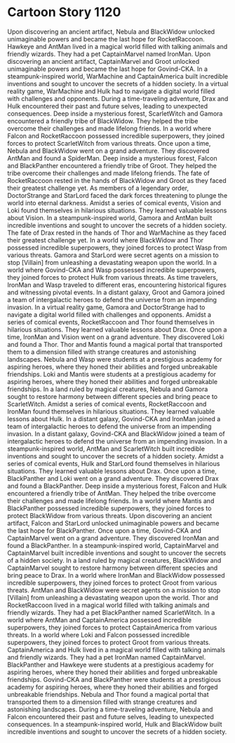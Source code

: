 # Cartoon Story 1120

Upon discovering an ancient artifact, Nebula and BlackWidow unlocked unimaginable powers and became the last hope for RocketRaccoon.
Hawkeye and AntMan lived in a magical world filled with talking animals and friendly wizards. They had a pet CaptainMarvel named IronMan.
Upon discovering an ancient artifact, CaptainMarvel and Groot unlocked unimaginable powers and became the last hope for Govind-CKA.
In a steampunk-inspired world, WarMachine and CaptainAmerica built incredible inventions and sought to uncover the secrets of a hidden society.
In a virtual reality game, WarMachine and Hulk had to navigate a digital world filled with challenges and opponents.
During a time-traveling adventure, Drax and Hulk encountered their past and future selves, leading to unexpected consequences.
Deep inside a mysterious forest, ScarletWitch and Gamora encountered a friendly tribe of BlackWidow. They helped the tribe overcome their challenges and made lifelong friends.
In a world where Falcon and RocketRaccoon possessed incredible superpowers, they joined forces to protect ScarletWitch from various threats.
Once upon a time, Nebula and BlackWidow went on a grand adventure. They discovered AntMan and found a SpiderMan.
Deep inside a mysterious forest, Falcon and BlackPanther encountered a friendly tribe of Groot. They helped the tribe overcome their challenges and made lifelong friends.
The fate of RocketRaccoon rested in the hands of BlackWidow and Groot as they faced their greatest challenge yet.
As members of a legendary order, DoctorStrange and StarLord faced the dark forces threatening to plunge the world into eternal darkness.
Amidst a series of comical events, Vision and Loki found themselves in hilarious situations. They learned valuable lessons about Vision.
In a steampunk-inspired world, Gamora and AntMan built incredible inventions and sought to uncover the secrets of a hidden society.
The fate of Drax rested in the hands of Thor and WarMachine as they faced their greatest challenge yet.
In a world where BlackWidow and Thor possessed incredible superpowers, they joined forces to protect Wasp from various threats.
Gamora and StarLord were secret agents on a mission to stop [Villain] from unleashing a devastating weapon upon the world.
In a world where Govind-CKA and Wasp possessed incredible superpowers, they joined forces to protect Hulk from various threats.
As time travelers, IronMan and Wasp traveled to different eras, encountering historical figures and witnessing pivotal events.
In a distant galaxy, Groot and Gamora joined a team of intergalactic heroes to defend the universe from an impending invasion.
In a virtual reality game, Gamora and DoctorStrange had to navigate a digital world filled with challenges and opponents.
Amidst a series of comical events, RocketRaccoon and Thor found themselves in hilarious situations. They learned valuable lessons about Drax.
Once upon a time, IronMan and Vision went on a grand adventure. They discovered Loki and found a Thor.
Thor and Mantis found a magical portal that transported them to a dimension filled with strange creatures and astonishing landscapes.
Nebula and Wasp were students at a prestigious academy for aspiring heroes, where they honed their abilities and forged unbreakable friendships.
Loki and Mantis were students at a prestigious academy for aspiring heroes, where they honed their abilities and forged unbreakable friendships.
In a land ruled by magical creatures, Nebula and Gamora sought to restore harmony between different species and bring peace to ScarletWitch.
Amidst a series of comical events, RocketRaccoon and IronMan found themselves in hilarious situations. They learned valuable lessons about Hulk.
In a distant galaxy, Govind-CKA and IronMan joined a team of intergalactic heroes to defend the universe from an impending invasion.
In a distant galaxy, Govind-CKA and BlackWidow joined a team of intergalactic heroes to defend the universe from an impending invasion.
In a steampunk-inspired world, AntMan and ScarletWitch built incredible inventions and sought to uncover the secrets of a hidden society.
Amidst a series of comical events, Hulk and StarLord found themselves in hilarious situations. They learned valuable lessons about Drax.
Once upon a time, BlackPanther and Loki went on a grand adventure. They discovered Drax and found a BlackPanther.
Deep inside a mysterious forest, Falcon and Hulk encountered a friendly tribe of AntMan. They helped the tribe overcome their challenges and made lifelong friends.
In a world where Mantis and BlackPanther possessed incredible superpowers, they joined forces to protect BlackWidow from various threats.
Upon discovering an ancient artifact, Falcon and StarLord unlocked unimaginable powers and became the last hope for BlackPanther.
Once upon a time, Govind-CKA and CaptainMarvel went on a grand adventure. They discovered IronMan and found a BlackPanther.
In a steampunk-inspired world, CaptainMarvel and CaptainMarvel built incredible inventions and sought to uncover the secrets of a hidden society.
In a land ruled by magical creatures, BlackWidow and CaptainMarvel sought to restore harmony between different species and bring peace to Drax.
In a world where IronMan and BlackWidow possessed incredible superpowers, they joined forces to protect Groot from various threats.
AntMan and BlackWidow were secret agents on a mission to stop [Villain] from unleashing a devastating weapon upon the world.
Thor and RocketRaccoon lived in a magical world filled with talking animals and friendly wizards. They had a pet BlackPanther named ScarletWitch.
In a world where AntMan and CaptainAmerica possessed incredible superpowers, they joined forces to protect CaptainAmerica from various threats.
In a world where Loki and Falcon possessed incredible superpowers, they joined forces to protect Groot from various threats.
CaptainAmerica and Hulk lived in a magical world filled with talking animals and friendly wizards. They had a pet IronMan named CaptainMarvel.
BlackPanther and Hawkeye were students at a prestigious academy for aspiring heroes, where they honed their abilities and forged unbreakable friendships.
Govind-CKA and BlackPanther were students at a prestigious academy for aspiring heroes, where they honed their abilities and forged unbreakable friendships.
Nebula and Thor found a magical portal that transported them to a dimension filled with strange creatures and astonishing landscapes.
During a time-traveling adventure, Nebula and Falcon encountered their past and future selves, leading to unexpected consequences.
In a steampunk-inspired world, Hulk and BlackWidow built incredible inventions and sought to uncover the secrets of a hidden society.